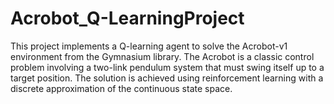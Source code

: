 # Acrobot_Q-LearningProject
This project implements a Q-learning agent to solve the Acrobot-v1 environment from the Gymnasium library. The Acrobot is a classic control problem involving a two-link pendulum system that must swing itself up to a target position. The solution is achieved using reinforcement learning with a discrete approximation of the continuous state space.
